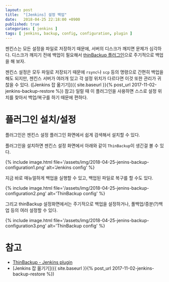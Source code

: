 ```yaml
---
layout: post
title:  "[Jenkins] 설정 백업"
date:   2018-04-25 22:18:00 +0900
published: true
categories: [ jenkins ]
tags: [ jenkins, backup, config, configuration, plugin ]
---
```


젠킨스는 모든 설정을 파일로 저장하기 때문에, 서버의 디스크가 깨지면 문제가 심각하다. 디스크가 깨지기 전에 백업이 필요해서 [thinBackup 플러그인](https://plugins.jenkins.io/thinBackup)으로 주기적으로 백업을 해 보자.

젠킨스 설정은 모두 파일로 저장되기 때문에 `rsync`나 `scp` 등의 명령으로 간편히 백업을 해도 되지만, 젠킨스 서버가 여러개 있고 각 설정 위치가 다르다면 이것 또한 관리가 귀찮을 수 있다. ([Jenkins 잡 옮기기]({{ site.baseurl }}{% post_url 2017-11-02-jenkins-backup-restore %}) 참고) 일럴 때 이 플러그인을 사용하면 스스로 설정 위치를 찾아서 백업/복구를 하기 때문에 편하다.


# 플러그인 설치/설정

플러그인은 젠킨스 설정 플러그인 화면에서 쉽게 검색해서 설치할 수 있다.

플러그인을 설치하면 젠킨스 설정 화면에서 아래와 같이 `ThinBackup`이 생긴걸 볼 수 있다.

{% include image.html file='/assets/img/2018-04-25-jenins-backup-configuration1.png' alt='Jenkins config' %}

지금 바로 매뉴얼하게 백업을 실행할 수 있고, 백업된 파일로 복구를 할 수도 있다.

{% include image.html file='/assets/img/2018-04-25-jenins-backup-configuration2.png' alt='ThinBackup config' %}

그리고 thinBackup 설정화면에서는 주기적으로 백업을 설정하거나, 풀백업/증분(?)백업 등의 여러 설정할 수 있다.

{% include image.html file='/assets/img/2018-04-25-jenins-backup-configuration3.png' alt='ThinBackup config' %}


# 참고

- [ThinBackup - Jenkins plugin](https://plugins.jenkins.io/thinBackup)
- [Jenkins 잡 옮기기]({{ site.baseurl }}{% post_url 2017-11-02-jenkins-backup-restore %})
